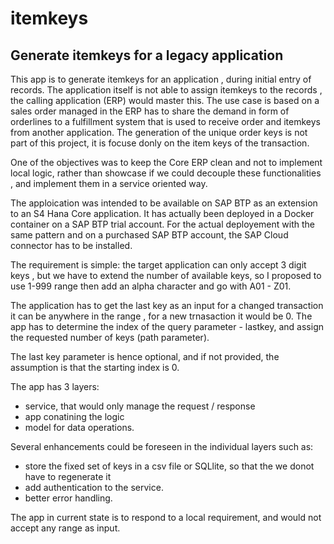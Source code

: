 # itemkeys
## Generate itemkeys for a legacy application

This app is to generate itemkeys for an application , during initial entry of records. The application 
itself is not able to assign itemkeys to the records , the calling application (ERP) would master this. 
The use case is based on a sales order managed in the ERP has to share the demand in form of orderlines to 
a fulfillment system that is used to receive order and itemkeys from another application.
The generation of the unique order keys is not part of this project, it is focuse donly on the item keys 
of the transaction.

One of the objectives was to keep the Core ERP clean and not to implement local logic, rather than showcase
if we could decouple these functionalities , and implement them in a service oriented way. 

The apploication was intended to be available on SAP BTP as an extension to an S4 Hana Core application.
It has actually been deployed in a Docker container on a SAP BTP trial account. For the actual deployement 
with the same pattern and on a purchased SAP BTP account, the SAP Cloud connector has to be installed. 

The requirement is simple: the target application can only accept 3 digit keys , but we have to extend the 
number of available keys, so I proposed to use 1-999 range then add an alpha character and go with A01 - Z01. 

The application has to get the last key as an input for a changed transaction it can be anywhere in the range , 
for a new trnasaction it would be 0. The app has to determine the index of the query parameter - lastkey, and assign
the requested number of keys (path parameter). 

The last key parameter is hence optional, and if not provided, the assumption is that the starting index is 0. 


The app has 3 layers: 
- service, that would only manage the request / response
- app conatining the logic
- model for data operations. 

Several enhancements could be foreseen in the individual layers such as: 
- store the fixed set of keys in a csv file or SQLlite, so that the we donot have to regenerate it 
- add authentication to the service. 
- better error handling. 

The app in current state is to respond to a local requirement, and would not accept any range as input. 
